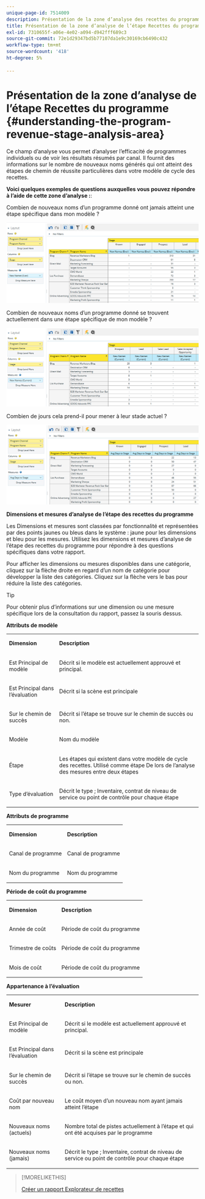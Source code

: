 ```yaml
---
unique-page-id: 7514009
description: Présentation de la zone d’analyse des recettes du programme - Documents Marketo - Documentation du produit
title: Présentation de la zone d’analyse de l’étape Recettes du programme
exl-id: 7310655f-a06e-4e02-a094-d942fff689c3
source-git-commit: 72e1d29347bd5b77107da1e9c30169cb6490c432
workflow-type: tm+mt
source-wordcount: '418'
ht-degree: 5%

---
```


# Présentation de la zone d’analyse de l’étape Recettes du programme {#understanding-the-program-revenue-stage-analysis-area}

Ce champ d’analyse vous permet d’analyser l’efficacité de programmes individuels ou de voir les résultats résumés par canal. Il fournit des informations sur le nombre de nouveaux noms générés qui ont atteint des étapes de chemin de réussite particulières dans votre modèle de cycle des recettes.

**Voici quelques exemples de questions auxquelles vous pouvez répondre à l’aide de cette zone d’analyse :**:

Combien de nouveaux noms d’un programme donné ont jamais atteint une étape spécifique dans mon modèle ?

![](assets/one-3.png)

Combien de nouveaux noms d’un programme donné se trouvent actuellement dans une étape spécifique de mon modèle ?

![](assets/two-3.png)

Combien de jours cela prend-il pour mener à leur stade actuel ?

![](assets/three-3.png)

**Dimensions et mesures d’analyse de l’étape des recettes du programme**

Les Dimensions et mesures sont classées par fonctionnalité et représentées par des points jaunes ou bleus dans le système : jaune pour les dimensions et bleu pour les mesures. Utilisez les dimensions et mesures d’analyse de l’étape des recettes du programme pour répondre à des questions spécifiques dans votre rapport.

Pour afficher les dimensions ou mesures disponibles dans une catégorie, cliquez sur la flèche droite en regard d’un nom de catégorie pour développer la liste des catégories. Cliquez sur la flèche vers le bas pour réduire la liste des catégories.

>[!TIP]
>
>Pour obtenir plus d’informations sur une dimension ou une mesure spécifique lors de la consultation du rapport, passez la souris dessus.

**Attributs de modèle**

<table> 
 <tbody> 
  <tr> 
   <td colspan="1" rowspan="1"><strong>Dimension</strong></td> 
   <td colspan="1" rowspan="1"><p><strong>Description</strong></p></td> 
  </tr> 
  <tr> 
   <td colspan="1" rowspan="1"><p>Est Principal de modèle</p></td> 
   <td colspan="1" rowspan="1"><p>Décrit si le modèle est actuellement approuvé et principal.</p></td> 
  </tr> 
  <tr> 
   <td colspan="1" rowspan="1"><p>Est Principal dans l’évaluation</p></td> 
   <td colspan="1" rowspan="1"><p>Décrit si la scène est principale</p></td> 
  </tr> 
  <tr> 
   <td colspan="1" rowspan="1"><p>Sur le chemin de succès</p></td> 
   <td colspan="1" rowspan="1"><p>Décrit si l’étape se trouve sur le chemin de succès ou non.</p></td> 
  </tr> 
  <tr> 
   <td colspan="1" rowspan="1"><p>Modèle</p></td> 
   <td colspan="1" rowspan="1"><p>Nom du modèle</p></td> 
  </tr> 
  <tr> 
   <td colspan="1" rowspan="1"><p>Étape</p></td> 
   <td colspan="1" rowspan="1"><p>Les étapes qui existent dans votre modèle de cycle des recettes. Utilisé comme étape De lors de l’analyse des mesures entre deux étapes</p></td> 
  </tr> 
  <tr> 
   <td colspan="1" rowspan="1"><p>Type d’évaluation</p></td> 
   <td colspan="1" rowspan="1"><p>Décrit le type ; Inventaire, contrat de niveau de service ou point de contrôle pour chaque étape</p></td> 
  </tr> 
 </tbody> 
</table>

**Attributs de programme**

<table> 
 <tbody> 
  <tr> 
   <td colspan="1" rowspan="1"><p><strong>Dimension</strong></p></td> 
   <td colspan="1" rowspan="1"><p><strong>Description</strong></p></td> 
  </tr> 
  <tr> 
   <td colspan="1" rowspan="1"><p>Canal de programme</p></td> 
   <td colspan="1" rowspan="1"><p>Canal de programme</p></td> 
  </tr> 
  <tr> 
   <td colspan="1" rowspan="1"><p>Nom du programme</p></td> 
   <td colspan="1" rowspan="1"><p>Nom du programme</p></td> 
  </tr> 
 </tbody> 
</table>

**Période de coût du programme**

<table> 
 <tbody> 
  <tr> 
   <td colspan="1" rowspan="1"><p><strong>Dimension</strong></p></td> 
   <td colspan="1" rowspan="1"><p><strong>Description</strong></p></td> 
  </tr> 
  <tr> 
   <td colspan="1" rowspan="1"><p>Année de coût</p></td> 
   <td colspan="1" rowspan="1"><p>Période de coût du programme</p></td> 
  </tr> 
  <tr> 
   <td colspan="1" rowspan="1"><p>Trimestre de coûts</p></td> 
   <td colspan="1" rowspan="1"><p>Période de coût du programme</p></td> 
  </tr> 
  <tr> 
   <td colspan="1" rowspan="1"><p>Mois de coût</p></td> 
   <td colspan="1" rowspan="1"><p>Période de coût du programme</p></td> 
  </tr> 
 </tbody> 
</table>

**Appartenance à l’évaluation**

<table> 
 <tbody> 
  <tr> 
   <td colspan="1" rowspan="1"><p><strong>Mesurer</strong></p></td> 
   <td colspan="1" rowspan="1"><p><strong>Description</strong></p></td> 
  </tr> 
  <tr> 
   <td colspan="1" rowspan="1"><p>Est Principal de modèle</p></td> 
   <td colspan="1" rowspan="1"><p>Décrit si le modèle est actuellement approuvé et principal.</p></td> 
  </tr> 
  <tr> 
   <td colspan="1" rowspan="1"><p>Est Principal dans l’évaluation</p></td> 
   <td colspan="1" rowspan="1"><p>Décrit si la scène est principale</p></td> 
  </tr> 
  <tr> 
   <td colspan="1" rowspan="1"><p>Sur le chemin de succès</p></td> 
   <td colspan="1" rowspan="1"><p>Décrit si l’étape se trouve sur le chemin de succès ou non.</p></td> 
  </tr> 
  <tr> 
   <td colspan="1" rowspan="1"><p>Coût par nouveau nom</p></td> 
   <td colspan="1" rowspan="1"><p>Le coût moyen d’un nouveau nom ayant jamais atteint l’étape</p></td> 
  </tr> 
  <tr> 
   <td colspan="1" rowspan="1"><p>Nouveaux noms (actuels)</p></td> 
   <td colspan="1" rowspan="1"><p>Nombre total de pistes actuellement à l’étape et qui ont été acquises par le programme</p></td> 
  </tr> 
  <tr> 
   <td colspan="1" rowspan="1"><p>Nouveaux noms (jamais)</p></td> 
   <td colspan="1" rowspan="1"><p>Décrit le type ; Inventaire, contrat de niveau de service ou point de contrôle pour chaque étape</p></td> 
  </tr> 
 </tbody> 
</table>

>[!MORELIKETHIS]
>
>[Créer un rapport Explorateur de recettes](/help/marketo/product-docs/reporting/revenue-cycle-analytics/revenue-explorer/create-a-revenue-explorer-report.md)

